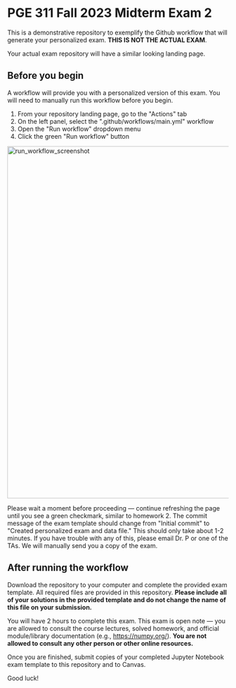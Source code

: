 # PGE 311 Fall 2023 Midterm Exam 2

This is a demonstrative repository to exemplify the Github workflow that will generate your personalized exam. **THIS IS NOT THE ACTUAL EXAM**.

Your actual exam repository will have a similar looking landing page.


## Before you begin
A workflow will provide you with a personalized version of this exam. You will need to manually run this workflow before you begin.

1) From your repository landing page, go to the "Actions" tab
2) On the left panel, select the ".github/workflows/main.yml" workflow
3) Open the "Run workflow" dropdown menu
4) Click the green "Run workflow" button

<img src="https://user-images.githubusercontent.com/89481721/137983829-7e63c48d-d4e6-4964-bd6f-fe02933486cc.png" alt="run_workflow_screenshot"
	title="Run Workflow" width="800" />

Please wait a moment before proceeding — continue refreshing the page until you see a green checkmark, similar to homework 2. The commit message of the exam template should change from "Initial commit" to "Created personalized exam and data file." This should only take about 1-2 minutes. If you have trouble with any of this, please email Dr. P or one of the TAs. We will manually send you a copy of the exam.

## After running the workflow

Download the repository to your computer and complete the provided exam template. All required files are provided in this repository. **Please include all of your solutions in the provided template and do not change the name of this file on your submission.**

You will have 2 hours to complete this exam. This exam is open note — you are allowed to consult the course lectures, solved homework, and official module/library documentation (e.g., https://numpy.org/). **You are not allowed to consult any other person or other online resources.**

Once you are finished, submit copies of your completed Jupyter Notebook exam template to this repository and to Canvas.

Good luck!


